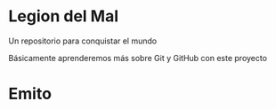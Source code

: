 # Legion del Mal
Un repositorio para conquistar el mundo

Básicamente aprenderemos más sobre Git y GitHub con este proyecto

# Emito


